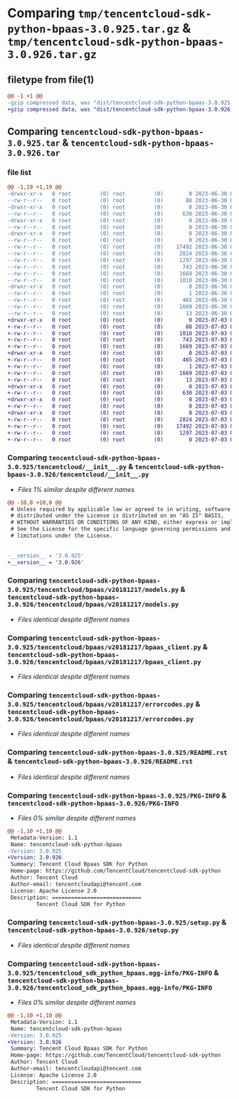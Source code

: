 # Comparing `tmp/tencentcloud-sdk-python-bpaas-3.0.925.tar.gz` & `tmp/tencentcloud-sdk-python-bpaas-3.0.926.tar.gz`

## filetype from file(1)

```diff
@@ -1 +1 @@
-gzip compressed data, was "dist/tencentcloud-sdk-python-bpaas-3.0.925.tar", last modified: Fri Jun 30 02:01:17 2023, max compression
+gzip compressed data, was "dist/tencentcloud-sdk-python-bpaas-3.0.926.tar", last modified: Mon Jul  3 00:19:57 2023, max compression
```

## Comparing `tencentcloud-sdk-python-bpaas-3.0.925.tar` & `tencentcloud-sdk-python-bpaas-3.0.926.tar`

### file list

```diff
@@ -1,19 +1,19 @@
-drwxr-xr-x   0 root         (0) root         (0)        0 2023-06-30 02:01:17.000000 tencentcloud-sdk-python-bpaas-3.0.925/
--rw-r--r--   0 root         (0) root         (0)       88 2023-06-30 02:01:17.000000 tencentcloud-sdk-python-bpaas-3.0.925/setup.cfg
-drwxr-xr-x   0 root         (0) root         (0)        0 2023-06-30 02:01:17.000000 tencentcloud-sdk-python-bpaas-3.0.925/tencentcloud/
--rw-r--r--   0 root         (0) root         (0)      630 2023-06-30 02:01:17.000000 tencentcloud-sdk-python-bpaas-3.0.925/tencentcloud/__init__.py
-drwxr-xr-x   0 root         (0) root         (0)        0 2023-06-30 02:01:17.000000 tencentcloud-sdk-python-bpaas-3.0.925/tencentcloud/bpaas/
--rw-r--r--   0 root         (0) root         (0)        0 2023-06-30 02:01:17.000000 tencentcloud-sdk-python-bpaas-3.0.925/tencentcloud/bpaas/__init__.py
-drwxr-xr-x   0 root         (0) root         (0)        0 2023-06-30 02:01:17.000000 tencentcloud-sdk-python-bpaas-3.0.925/tencentcloud/bpaas/v20181217/
--rw-r--r--   0 root         (0) root         (0)        0 2023-06-30 02:01:17.000000 tencentcloud-sdk-python-bpaas-3.0.925/tencentcloud/bpaas/v20181217/__init__.py
--rw-r--r--   0 root         (0) root         (0)    17492 2023-06-30 02:01:17.000000 tencentcloud-sdk-python-bpaas-3.0.925/tencentcloud/bpaas/v20181217/models.py
--rw-r--r--   0 root         (0) root         (0)     2824 2023-06-30 02:01:17.000000 tencentcloud-sdk-python-bpaas-3.0.925/tencentcloud/bpaas/v20181217/bpaas_client.py
--rw-r--r--   0 root         (0) root         (0)     1297 2023-06-30 02:01:17.000000 tencentcloud-sdk-python-bpaas-3.0.925/tencentcloud/bpaas/v20181217/errorcodes.py
--rw-r--r--   0 root         (0) root         (0)      743 2023-06-30 02:01:17.000000 tencentcloud-sdk-python-bpaas-3.0.925/README.rst
--rw-r--r--   0 root         (0) root         (0)     1669 2023-06-30 02:01:17.000000 tencentcloud-sdk-python-bpaas-3.0.925/PKG-INFO
--rw-r--r--   0 root         (0) root         (0)     1010 2023-06-30 02:01:17.000000 tencentcloud-sdk-python-bpaas-3.0.925/setup.py
-drwxr-xr-x   0 root         (0) root         (0)        0 2023-06-30 02:01:17.000000 tencentcloud-sdk-python-bpaas-3.0.925/tencentcloud_sdk_python_bpaas.egg-info/
--rw-r--r--   0 root         (0) root         (0)        1 2023-06-30 02:01:17.000000 tencentcloud-sdk-python-bpaas-3.0.925/tencentcloud_sdk_python_bpaas.egg-info/dependency_links.txt
--rw-r--r--   0 root         (0) root         (0)      465 2023-06-30 02:01:17.000000 tencentcloud-sdk-python-bpaas-3.0.925/tencentcloud_sdk_python_bpaas.egg-info/SOURCES.txt
--rw-r--r--   0 root         (0) root         (0)     1669 2023-06-30 02:01:17.000000 tencentcloud-sdk-python-bpaas-3.0.925/tencentcloud_sdk_python_bpaas.egg-info/PKG-INFO
--rw-r--r--   0 root         (0) root         (0)       13 2023-06-30 02:01:17.000000 tencentcloud-sdk-python-bpaas-3.0.925/tencentcloud_sdk_python_bpaas.egg-info/top_level.txt
+drwxr-xr-x   0 root         (0) root         (0)        0 2023-07-03 00:19:57.000000 tencentcloud-sdk-python-bpaas-3.0.926/
+-rw-r--r--   0 root         (0) root         (0)       88 2023-07-03 00:19:57.000000 tencentcloud-sdk-python-bpaas-3.0.926/setup.cfg
+-rw-r--r--   0 root         (0) root         (0)     1010 2023-07-03 00:19:57.000000 tencentcloud-sdk-python-bpaas-3.0.926/setup.py
+-rw-r--r--   0 root         (0) root         (0)      743 2023-07-03 00:19:57.000000 tencentcloud-sdk-python-bpaas-3.0.926/README.rst
+-rw-r--r--   0 root         (0) root         (0)     1669 2023-07-03 00:19:57.000000 tencentcloud-sdk-python-bpaas-3.0.926/PKG-INFO
+drwxr-xr-x   0 root         (0) root         (0)        0 2023-07-03 00:19:57.000000 tencentcloud-sdk-python-bpaas-3.0.926/tencentcloud_sdk_python_bpaas.egg-info/
+-rw-r--r--   0 root         (0) root         (0)      465 2023-07-03 00:19:57.000000 tencentcloud-sdk-python-bpaas-3.0.926/tencentcloud_sdk_python_bpaas.egg-info/SOURCES.txt
+-rw-r--r--   0 root         (0) root         (0)        1 2023-07-03 00:19:57.000000 tencentcloud-sdk-python-bpaas-3.0.926/tencentcloud_sdk_python_bpaas.egg-info/dependency_links.txt
+-rw-r--r--   0 root         (0) root         (0)     1669 2023-07-03 00:19:57.000000 tencentcloud-sdk-python-bpaas-3.0.926/tencentcloud_sdk_python_bpaas.egg-info/PKG-INFO
+-rw-r--r--   0 root         (0) root         (0)       13 2023-07-03 00:19:57.000000 tencentcloud-sdk-python-bpaas-3.0.926/tencentcloud_sdk_python_bpaas.egg-info/top_level.txt
+drwxr-xr-x   0 root         (0) root         (0)        0 2023-07-03 00:19:57.000000 tencentcloud-sdk-python-bpaas-3.0.926/tencentcloud/
+-rw-r--r--   0 root         (0) root         (0)      630 2023-07-03 00:19:57.000000 tencentcloud-sdk-python-bpaas-3.0.926/tencentcloud/__init__.py
+drwxr-xr-x   0 root         (0) root         (0)        0 2023-07-03 00:19:57.000000 tencentcloud-sdk-python-bpaas-3.0.926/tencentcloud/bpaas/
+-rw-r--r--   0 root         (0) root         (0)        0 2023-07-03 00:19:57.000000 tencentcloud-sdk-python-bpaas-3.0.926/tencentcloud/bpaas/__init__.py
+drwxr-xr-x   0 root         (0) root         (0)        0 2023-07-03 00:19:57.000000 tencentcloud-sdk-python-bpaas-3.0.926/tencentcloud/bpaas/v20181217/
+-rw-r--r--   0 root         (0) root         (0)     2824 2023-07-03 00:19:57.000000 tencentcloud-sdk-python-bpaas-3.0.926/tencentcloud/bpaas/v20181217/bpaas_client.py
+-rw-r--r--   0 root         (0) root         (0)    17492 2023-07-03 00:19:57.000000 tencentcloud-sdk-python-bpaas-3.0.926/tencentcloud/bpaas/v20181217/models.py
+-rw-r--r--   0 root         (0) root         (0)     1297 2023-07-03 00:19:57.000000 tencentcloud-sdk-python-bpaas-3.0.926/tencentcloud/bpaas/v20181217/errorcodes.py
+-rw-r--r--   0 root         (0) root         (0)        0 2023-07-03 00:19:57.000000 tencentcloud-sdk-python-bpaas-3.0.926/tencentcloud/bpaas/v20181217/__init__.py
```

### Comparing `tencentcloud-sdk-python-bpaas-3.0.925/tencentcloud/__init__.py` & `tencentcloud-sdk-python-bpaas-3.0.926/tencentcloud/__init__.py`

 * *Files 1% similar despite different names*

```diff
@@ -10,8 +10,8 @@
 # Unless required by applicable law or agreed to in writing, software
 # distributed under the License is distributed on an "AS IS" BASIS,
 # WITHOUT WARRANTIES OR CONDITIONS OF ANY KIND, either express or implied.
 # See the License for the specific language governing permissions and
 # limitations under the License.
 
 
-__version__ = '3.0.925'
+__version__ = '3.0.926'
```

### Comparing `tencentcloud-sdk-python-bpaas-3.0.925/tencentcloud/bpaas/v20181217/models.py` & `tencentcloud-sdk-python-bpaas-3.0.926/tencentcloud/bpaas/v20181217/models.py`

 * *Files identical despite different names*

### Comparing `tencentcloud-sdk-python-bpaas-3.0.925/tencentcloud/bpaas/v20181217/bpaas_client.py` & `tencentcloud-sdk-python-bpaas-3.0.926/tencentcloud/bpaas/v20181217/bpaas_client.py`

 * *Files identical despite different names*

### Comparing `tencentcloud-sdk-python-bpaas-3.0.925/tencentcloud/bpaas/v20181217/errorcodes.py` & `tencentcloud-sdk-python-bpaas-3.0.926/tencentcloud/bpaas/v20181217/errorcodes.py`

 * *Files identical despite different names*

### Comparing `tencentcloud-sdk-python-bpaas-3.0.925/README.rst` & `tencentcloud-sdk-python-bpaas-3.0.926/README.rst`

 * *Files identical despite different names*

### Comparing `tencentcloud-sdk-python-bpaas-3.0.925/PKG-INFO` & `tencentcloud-sdk-python-bpaas-3.0.926/PKG-INFO`

 * *Files 0% similar despite different names*

```diff
@@ -1,10 +1,10 @@
 Metadata-Version: 1.1
 Name: tencentcloud-sdk-python-bpaas
-Version: 3.0.925
+Version: 3.0.926
 Summary: Tencent Cloud Bpaas SDK for Python
 Home-page: https://github.com/TencentCloud/tencentcloud-sdk-python
 Author: Tencent Cloud
 Author-email: tencentcloudapi@tencent.com
 License: Apache License 2.0
 Description: ============================
         Tencent Cloud SDK for Python
```

### Comparing `tencentcloud-sdk-python-bpaas-3.0.925/setup.py` & `tencentcloud-sdk-python-bpaas-3.0.926/setup.py`

 * *Files identical despite different names*

### Comparing `tencentcloud-sdk-python-bpaas-3.0.925/tencentcloud_sdk_python_bpaas.egg-info/PKG-INFO` & `tencentcloud-sdk-python-bpaas-3.0.926/tencentcloud_sdk_python_bpaas.egg-info/PKG-INFO`

 * *Files 0% similar despite different names*

```diff
@@ -1,10 +1,10 @@
 Metadata-Version: 1.1
 Name: tencentcloud-sdk-python-bpaas
-Version: 3.0.925
+Version: 3.0.926
 Summary: Tencent Cloud Bpaas SDK for Python
 Home-page: https://github.com/TencentCloud/tencentcloud-sdk-python
 Author: Tencent Cloud
 Author-email: tencentcloudapi@tencent.com
 License: Apache License 2.0
 Description: ============================
         Tencent Cloud SDK for Python
```

